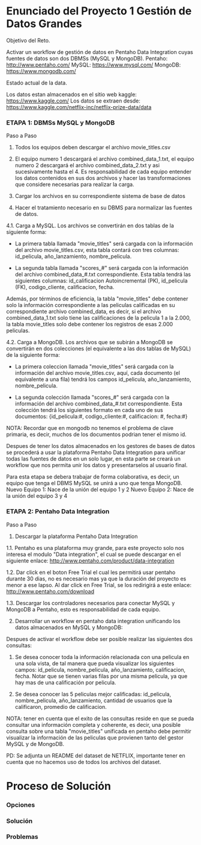 # Enunciado del Proyecto 1 Gestión de Datos Grandes

Objetivo del Reto.

Activar un workflow de gestión de datos en Pentaho Data Integration cuyas fuentes de datos son dos DBMSs (MySQL y MongoDB).
Pentaho: http://www.pentaho.com/
MySQL: https://www.mysql.com/
MongoDB: https://www.mongodb.com/

Estado actual de la data.

Los datos estan almacenados en el sitio web kaggle: https://www.kaggle.com/
Los datos se extraen desde: https://www.kaggle.com/netflix-inc/netflix-prize-data/data

### ETAPA 1: DBMSs MySQL y MongoDB

Paso a Paso

1. Todos los equipos deben descargar el archivo movie_titles.csv

2. El equipo numero 1 descargará el archivo combined_data_1.txt, el equipo numero 2 descargará el archivo combined_data_2.txt y asi 
sucesivamente hasta el 4. Es responsabilidad de cada equipo entender los datos contenidos en sus dos archivos y hacer las transformaciones que considere necesarias
para realizar la carga.

3. Cargar los archivos en su correspondiente sistema de base de datos

4. Hacer el tratamiento necesario en su DBMS para normalizar las fuentes de datos.

4.1. Carga a MySQL. Los archivos se convertirán en dos tablas de la siguiente forma:

- La primera tabla llamada "movie_titles" será cargada con la información del archivo movie_titles.csv, esta tabla contará con tres columnas: id_pelicula, año_lanzamiento, nombre_pelicula.

- La segunda tabla llamada "scores_#" será cargada con la información del archivo combined_data_#.txt correspondiente. Esta tabla tendrá las siguientes columnas: 
id_calificacion Autoincremental (PK), id_pelicula (FK), codigo_cliente, calificacion, fecha.

Además, por términos de eficiencia, la tabla "movie_titles" debe contener solo la información correspondiente a las peliculas calificadas en su correspondiente archivo
combined_data, es decir, si el archivo combined_data_1.txt solo tiene las calificaciones de la pelicula 1 a la 2.000, la tabla movie_titles solo debe contener los registros de esas 2.000 peliculas.

4.2. Carga a MongoDB. Los archivos que se subirán a MongoDB se convertirán en dos colecciones (el equivalente a las dos tablas de MySQL) de la siguiente forma:

- La primera coleccion llamada "movie_titles" será cargada con la información del archivo movie_titles.csv, aquí, cada documento (el equivalente a una fila)
tendrá los campos id_pelicula, año_lanzamiento, nombre_pelicula.

- La segunda colección llamada "scores_#" será cargada con la información del archivo combined_data_#.txt correspondiente.
Esta colección tendrá los siguientes formato en cada uno de sus documentos:
{id_pelicula:#, codigo_cliente:#, calificacion: #, fecha:#}

NOTA: Recordar que en mongodb no tenemos el problema de clave primaria, es decir, muchos de los documentos podrian tener el mismo id.

Despues de tener los datos almacenados en los gestores de bases de datos se procederá a usar la plataforma Pentaho Data Integration para 
unificar todas las fuentes de datos en un solo lugar, en esta parte se creará un workflow que nos permita unir los datos y presentarselos al usuario final.

Para esta etapa se debera trabajar de forma colaborativa, es decir, un equipo que tenga el DBMS MySQL se unirá a uno que tenga MongoDB.
Nuevo Equipo 1: Nace de la unión del equipo 1 y 2
Nuevo Equipo 2: Nace de la unión del equipo 3 y 4

### ETAPA 2: Pentaho Data Integration

Paso a Paso

1. Descargar la plataforma Pentaho Data Integration 

1.1. Pentaho es una plataforma muy grande, para este proyecto solo nos interesa el modulo "Data integration", el cual se puede descargar en el siguiente enlace:
http://www.pentaho.com/product/data-integration

1.2. Dar click en el boton Free Trial el cual les permitirá usar pentaho durante 30 dias, no es necesario mas ya que la duración del proyecto es menor a ese lapso.
Al dar click en Free Trial, se los redirigirá a este enlace: http://www.pentaho.com/download

1.3. Descargar los controladores necesarios para conectar MySQL y MongoDB a Pentaho, esto es responsabilidad de cada equipo.

2. Desarrollar un workflow en pentaho data integration unificando los datos almacenados en MySQL y MongoDB:

Despues de activar el workflow debe ser posible realizar las siguientes dos consultas:

1. Se desea conocer toda la información relacionada con una pelicula en una sola vista, de tal manera que pueda visualizar los siguientes campos:
id_pelicula, nombre_pelicula, año_lanzamiento, calificacion, fecha.
Notar que se tienen varias filas por una misma pelicula, ya que hay mas de una calificación por pelicula.

2. Se desea conocer las 5 peliculas mejor calificadas:
id_pelicula, nombre_pelicula, año_lanzamiento, cantidad de usuarios que la calificaron, promedio de calificacion.

NOTA: tener en cuenta que el exito de las consultas reside en que se pueda consultar una información completa y coherente, es decir, una posible consulta sobre una tabla "movie_titles" unificada en pentaho debe permitir visualizar la información de las peliculas que provienen tanto del gestor MySQL y de MongoDB.

PD: Se adjunta un README del dataset de NETFLIX, importante tener en cuenta que no hacemos uso de todos los archivos del dataset.

# Proceso de Solución
### Opciones


### Solución


### Problemas
